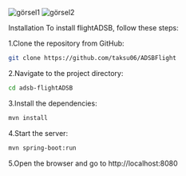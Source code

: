 ![görsel1](https://github.com/taksu06/ADSBFlight/assets/139376701/96b8601c-6335-480b-84aa-d05bd7011f1b)
![görsel2](https://github.com/taksu06/ADSBFlight/assets/139376701/80bd629c-ebcd-4c76-beac-10c9820ad942)

Installation
To install flightADSB, follow these steps:

1.Clone the repository from GitHub:
```bash
git clone https://github.com/taksu06/ADSBFlight
```
2.Navigate to the project directory:
```bash
cd adsb-flightADSB
```
3.Install the dependencies:
```bash
mvn install
```
4.Start the server:
```bash
mvn spring-boot:run
```
5.Open the browser and go to http://localhost:8080
